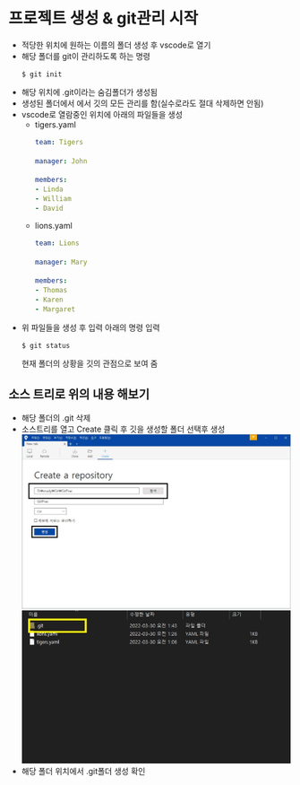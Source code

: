 프로젝트 생성 & git관리 시작
===
- 적당한 위치에 원하는 이름의 폴더 생성 후 vscode로 열기
- 해당 폴더를 git이 관리하도록 하는 명령
  ```
  $ git init
  ```
- 해당 위치에 .git이라는 숨김폴더가 생성됨
- 생성된 폴더에서 에서 깃의 모든 관리를 함(실수로라도 절대 삭제하면 안됨)
- vscode로 열람중인 위치에 아래의 파일들을 생성
  - tigers.yaml
    ```yaml
    team: Tigers

    manager: John

    members:
    - Linda
    - William
    - David
    ```
  - lions.yaml
    ```yaml
    team: Lions

    manager: Mary

    members:
    - Thomas
    - Karen
    - Margaret
- 위 파일들을 생성 후 입력 아래의 명령 입력
  ```
  $ git status
  ```
  현재 폴더의 상황을 깃의 관점으로 보여 줌

소스 트리로 위의 내용 해보기
---
- 해당 폴더의 .git 삭제
- 소스트리를 열고 Create 클릭 후 깃을 생성할 폴더 선택후 생성
  <img src="../img/Git/2/newGitCreate.jpg">
  <img src="../img/Git/2/newGit.jpg">
- 해당 폴더 위치에서 .git폴더 생성 확인